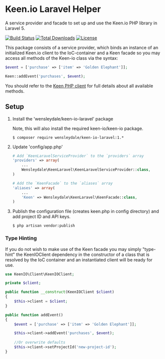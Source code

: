 # Keen.io Laravel Helper

A service provider and facade to set up and use the Keen.io PHP library in Laravel 5.

[![Build Status](https://travis-ci.org/garethtdavies/keen-io-laravel.svg?branch=master)](https://travis-ci.org/garethtdavies/keen-io-laravel)
[![Total Downloads](https://poser.pugx.org/wensleydale/keen-io-laravel/downloads)](https://packagist.org/packages/wensleydale/keen-io-laravel)
[![License](https://poser.pugx.org/wensleydale/keen-io-laravel/license)](https://packagist.org/packages/wensleydale/keen-io-laravel)

This package consists of a service provider, which binds an instance of an initialized Keen.io client to the 
IoC-container and a Keen facade so you may access all methods of the Keen-io class via the syntax:

```php
$event = ['purchase' => ['item' => 'Golden Elephant']];

Keen::addEvent('purchases', $event);
```

You should refer to the [Keen PHP client](https://github.com/keenlabs/KeenClient-PHP) for full details about all 
available methods. 

## Setup

1. Install the 'wensleydale/keen-io-laravel' package

    Note, this will also install the required keen-io/keen-io package.

    ```shell
    $ composer require wensleydale/keen-io-laravel:1.*
    ```
    
2. Update 'config/app.php'
  
    ```php
    # Add `KeenLaravelServiceProvider` to the `providers` array
    'providers' => array(
        ...
        Wensleydale\KeenLaravel\KeenLaravelServiceProvider::class,
    )

    # Add the `KeenFacade` to the `aliases` array
    'aliases' => array(
        ...
        'Keen' => Wensleydale\KeenLaravel\KeenFacade::class,
    )
    ```

3. Publish the configuration file (creates keen.php in config directory) and add project ID and API keys.

	```shell
    $ php artisan vendor:publish
    ```

### Type Hinting

If you do not wish to make use of the Keen facade you may simply "type-hint" the KeenIOClient dependency in the 
constructor of a class that is resolved by the IoC container and an instantiated client will be ready for use.


```php
use KeenIO\Client\KeenIOClient;

private $client;

public function __construct(KeenIOClient $client)
{
    $this->client = $client;
}

public function addEvent()
{
	$event = ['purchase' => ['item' => 'Golden Elephant']];    

	$this->client->addEvent('purchases', $event);
    
    //Or overwrite defaults
    $this->client->setProjectId('new-project-id');
}
```
